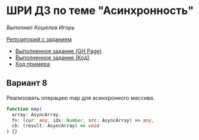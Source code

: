 # ШРИ ДЗ по теме "Асинхронность"

_Выполнил Кошелев Игорь_

[Репозиторий с заданием](https://github.com/dima117/shri-async-hw)

- [Выполненное задание (GH Page)](https://i-kosh.github.io/shri-async-hw/index.html)
- [Выполненное задание (Код)](https://github.com/i-kosh/shri-async-hw/blob/master/index.js)
- [Код примера](https://github.com/i-kosh/shri-async-hw/blob/master/example.js)

## Вариант 8

Реализовать операцию map для асинхронного массива.

```ts
function map(
  array: AsyncArray,
  fn: (cur: any, idx: Number, src: AsyncArray) => any,
  cb: (result: AsyncArray) => void
) {}
```
